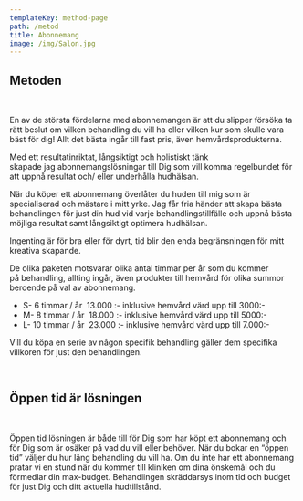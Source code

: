 ```yaml
---
templateKey: method-page
path: /metod
title: Abonnemang
image: /img/Salon.jpg
---
```

## Metoden

<br>

En av de största fördelarna med abonnemangen är att du slipper försöka ta rätt beslut om vilken behandling du vill ha eller vilken kur som skulle vara bäst för dig! Allt det bästa ingår till fast pris, även hemvårdsprodukterna.  

Med ett resultatinriktat, långsiktigt och holistiskt tänk skapade jag abonnemangslösningar till Dig som vill komma regelbundet för att uppnå resultat och/ eller underhålla hudhälsan.  

När du köper ett abonnemang överlåter du huden till mig som är specialiserad och mästare i mitt yrke. Jag får fria händer att skapa bästa behandlingen för just din hud vid varje behandlingstillfälle och uppnå bästa möjliga resultat samt långsiktigt optimera hudhälsan. 

Ingenting är för bra eller för dyrt, tid blir den enda begränsningen för mitt kreativa skapande.  

De olika paketen motsvarar olika antal timmar per år som du kommer på behandling, allting ingår, även produkter till hemvård för olika summor beroende på val av abonnemang.  

* S- 6 timmar / år  13.000 :- inklusive hemvård värd upp till 3000:- 
* M- 8 timmar / år  18.000 :- inklusive hemvård värd upp till 5000:- 
* L- 10 timmar / år  23.000 :- inklusive hemvård värd upp till 7.000:- 

Vill du köpa en serie av någon specifik behandling gäller dem specifika villkoren för just den behandlingen. 

 <br>

## Öppen tid är lösningen

<br>

Öppen tid lösningen är både till för Dig som har köpt ett abonnemang och för Dig som är osäker på vad du vill eller behöver. När du bokar en “öppen tid” väljer du hur lång behandling du vill ha. Om du inte har ett abonnemang pratar vi en stund när du kommer till kliniken om dina önskemål och du förmedlar din max-budget. Behandlingen skräddarsys inom tid och budget för just Dig och ditt aktuella hudtillstånd.